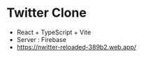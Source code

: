 # Twitter Clone 
- React + TypeScript + Vite
- Server : Firebase
- https://nwitter-reloaded-389b2.web.app/
